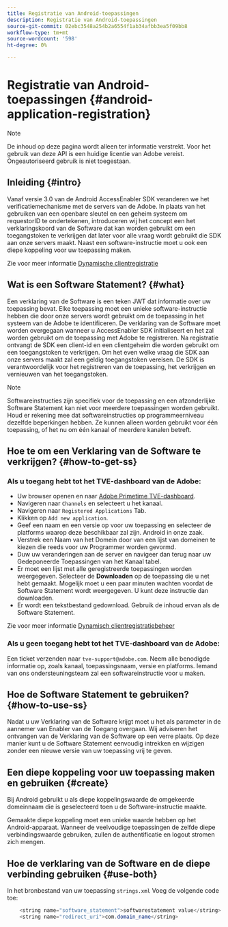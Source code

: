 ```yaml
---
title: Registratie van Android-toepassingen
description: Registratie van Android-toepassingen
source-git-commit: 02ebc3548a254b2a6554f1ab34afbb3ea5f09bb8
workflow-type: tm+mt
source-wordcount: '598'
ht-degree: 0%

---
```


# Registratie van Android-toepassingen {#android-application-registration}

>[!NOTE]
>
>De inhoud op deze pagina wordt alleen ter informatie verstrekt. Voor het gebruik van deze API is een huidige licentie van Adobe vereist. Ongeautoriseerd gebruik is niet toegestaan.

## Inleiding {#intro}

Vanaf versie 3.0 van de Android AccessEnabler SDK veranderen we het verificatiemechanisme met de servers van de Adobe. In plaats van het gebruiken van een openbare sleutel en een geheim systeem om requestorID te ondertekenen, introduceren wij het concept een het verklaringskoord van de Software dat kan worden gebruikt om een toegangstoken te verkrijgen dat later voor alle vraag wordt gebruikt die SDK aan onze servers maakt. Naast een software-instructie moet u ook een diepe koppeling voor uw toepassing maken.

Zie voor meer informatie [Dynamische clientregistratie](/help/authentication/dynamic-client-registration.md)

## Wat is een Software Statement? {#what}

Een verklaring van de Software is een teken JWT dat informatie over uw toepassing bevat. Elke toepassing moet een unieke software-instructie hebben die door onze servers wordt gebruikt om de toepassing in het systeem van de Adobe te identificeren. De verklaring van de Software moet worden overgegaan wanneer u AccessEnabler SDK initialiseert en het zal worden gebruikt om de toepassing met Adobe te registreren. Na registratie ontvangt de SDK een client-id en een clientgeheim die worden gebruikt om een toegangstoken te verkrijgen. Om het even welke vraag die SDK aan onze servers maakt zal een geldig toegangstoken vereisen. De SDK is verantwoordelijk voor het registreren van de toepassing, het verkrijgen en vernieuwen van het toegangstoken.

>[!NOTE]
>
>Softwareinstructies zijn specifiek voor de toepassing en een afzonderlijke Software Statement kan niet voor meerdere toepassingen worden gebruikt. Houd er rekening mee dat softwareinstructies op programmeerniveau dezelfde beperkingen hebben. Ze kunnen alleen worden gebruikt voor één toepassing, of het nu om één kanaal of meerdere kanalen betreft.

## Hoe te om een Verklaring van de Software te verkrijgen? {#how-to-get-ss}

### Als u toegang hebt tot het TVE-dashboard van de Adobe:

* Uw browser openen en naar [Adobe Primetime TVE-dashboard](https://console.auth.adobe.com).
* Navigeren naar `Channels` en selecteert u het kanaal.
* Navigeren naar `Registered Applications` Tab.
* Klikken op `Add new application`.
* Geef een naam en een versie op voor uw toepassing en selecteer de platforms waarop deze beschikbaar zal zijn. Android in onze zaak.
* Verstrek een Naam van het Domein door van een lijst van domeinen te kiezen die reeds voor uw Programmer worden gevormd.
* Duw uw veranderingen aan de server en navigeer dan terug naar uw Gedeponeerde Toepassingen van het Kanaal tabel.
* Er moet een lijst met alle geregistreerde toepassingen worden weergegeven. Selecteer de **Downloaden** op de toepassing die u net hebt gemaakt. Mogelijk moet u een paar minuten wachten voordat de Software Statement wordt weergegeven. U kunt deze instructie dan downloaden.
* Er wordt een tekstbestand gedownload. Gebruik de inhoud ervan als de Software Statement.

Zie voor meer informatie [Dynamisch clientregistratiebeheer](/help/authentication/dynamic-client-registration-management.md)

### Als u geen toegang hebt tot het TVE-dashboard van de Adobe:

Een ticket verzenden naar `tve-support@adobe.com`. Neem alle benodigde informatie op, zoals kanaal, toepassingsnaam, versie en platforms. Iemand van ons ondersteuningsteam zal een softwareinstructie voor u maken.

## Hoe de Software Statement te gebruiken? {#how-to-use-ss}

Nadat u uw Verklaring van de Software krijgt moet u het als parameter in de aannemer van Enabler van de Toegang overgaan. Wij adviseren het ontvangen van de Verklaring van de Software op een verre plaats. Op deze manier kunt u de Software Statement eenvoudig intrekken en wijzigen zonder een nieuwe versie van uw toepassing vrij te geven.

## Een diepe koppeling voor uw toepassing maken en gebruiken {#create}

Bij Android gebruikt u als diepe koppelingswaarde de omgekeerde domeinnaam die is geselecteerd toen u de Software-instructie maakte.

Gemaakte diepe koppeling moet een unieke waarde hebben op het Android-apparaat. Wanneer de veelvoudige toepassingen de zelfde diepe verbindingswaarde gebruiken, zullen de authentificatie en logout stromen zich mengen.

## Hoe de verklaring van de Software en de diepe verbinding gebruiken {#use-both}

In het bronbestand van uw toepassing `strings.xml` Voeg de volgende code toe:

```JAVA
    <string name="software_statement">softwarestatement value</string>
    <string name="redirect_uri">com.domain_name</string>
```
